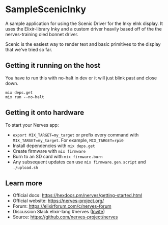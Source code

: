 # SampleScenicInky

A sample application for using the Scenic Driver for the Inky eInk display. It uses the Elixir-library Inky and a custom driver heavily based off of the the nerves-training oled bonnet driver.

Scenic is the easiest way to render text and basic primitives to the display that we've tried so far.

## Getting it running on the host

You have to run this with no-halt in dev or it will just blink past and close down.

```
mix deps.get
mix run --no-halt
```

## Getting it onto hardware

To start your Nerves app:
  * `export MIX_TARGET=my_target` or prefix every command with
    `MIX_TARGET=my_target`. For example, `MIX_TARGET=rpi0`
  * Install dependencies with `mix deps.get`
  * Create firmware with `mix firmware`
  * Burn to an SD card with `mix firmware.burn`
  * Any subsequent updates can use `mix firmware.gen.script` and `./upload.sh`

## Learn more

  * Official docs: https://hexdocs.pm/nerves/getting-started.html
  * Official website: https://nerves-project.org/
  * Forum: https://elixirforum.com/c/nerves-forum
  * Discussion Slack elixir-lang #nerves ([Invite](https://elixir-slackin.herokuapp.com/))
  * Source: https://github.com/nerves-project/nerves
